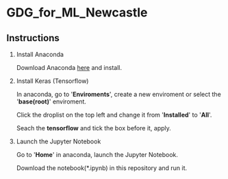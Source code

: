 # GDG_for_ML_Newcastle

## Instructions 

1. Install Anaconda

   Download Anaconda [here](https://www.anaconda.com/) and install.

2. Install Keras (Tensorflow)

   In anaconda, go to '**Enviroments**', create a new enviroment or select the '**base(root)**' enviroment. 
   
   Click the droplist on the top left and change it from '**Installed**' to '**All**'. 
   
   Seach the **tensorflow** and tick the box before it, apply.

3. Launch the Jupyter Notebook 

   Go to '**Home**' in anaconda,  launch the Jupyter Notebook. 
   
   Download the notebook(*.ipynb) in this repository and run it.



